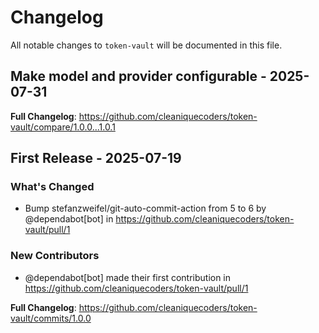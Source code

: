 # Changelog

All notable changes to `token-vault` will be documented in this file.

## Make model and provider configurable - 2025-07-31

**Full Changelog**: https://github.com/cleaniquecoders/token-vault/compare/1.0.0...1.0.1

## First Release - 2025-07-19

### What's Changed

* Bump stefanzweifel/git-auto-commit-action from 5 to 6 by @dependabot[bot] in https://github.com/cleaniquecoders/token-vault/pull/1

### New Contributors

* @dependabot[bot] made their first contribution in https://github.com/cleaniquecoders/token-vault/pull/1

**Full Changelog**: https://github.com/cleaniquecoders/token-vault/commits/1.0.0
